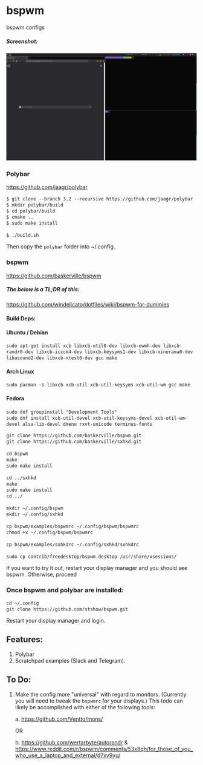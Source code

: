 # bspwm

bspwm configs

##### Screenshot:

![screenshot-0810-095423.png](screenshot-0810-095423.png)

### Polybar
https://github.com/jaagr/polybar

```
$ git clone --branch 3.2 --recursive https://github.com/jaagr/polybar
$ mkdir polybar/build
$ cd polybar/build
$ cmake ..
$ sudo make install

$ ./build.sh
```

Then copy the `polybar` folder into ~/.config. 

### bspwm
https://github.com/baskerville/bspwm

##### The below is a TL;DR of this:
https://github.com/windelicato/dotfiles/wiki/bspwm-for-dummies

#### Build Deps:

#### Ubuntu / Debian

```
sudo apt-get install xcb libxcb-util0-dev libxcb-ewmh-dev libxcb-randr0-dev libxcb-icccm4-dev libxcb-keysyms1-dev libxcb-xinerama0-dev libasound2-dev libxcb-xtest0-dev gcc make
```

#### Arch Linux

```
sudo pacman -S libxcb xcb-util xcb-util-keysyms xcb-util-wm gcc make
```

#### Fedora

```
sudo dnf groupinstall "Development Tools"
sudo dnf install xcb-util-devel xcb-util-keysyms-devel xcb-util-wm-devel alsa-lib-devel dmenu rxvt-unicode terminus-fonts
```


```
git clone https://github.com/baskerville/bspwm.git
git clone https://github.com/baskerville/sxhkd.git

cd bspwm
make
sudo make install

cd ../sxhkd
make
sudo make install
cd ../

mkdir ~/.config/bspwm
mkdir ~/.config/sxhkd

cp bspwm/examples/bspwmrc ~/.config/bspwm/bspwmrc
chmod +x ~/.config/bspwm/bspwmrc

cp bspwm/examples/sxhkdrc ~/.config/sxhkd/sxhkdrc

sudo cp contrib/freedesktop/bspwm.desktop /usr/share/xsessions/
```

If you want to try it out, restart your display manager and you should see bspwm. Otherwise, proceed

### Once bspwm and polybar are installed: 

```
cd ~/.config
git clone https://github.com/stshow/bspwm.git
```

Restart your display manager and login. 


## Features:

1. Polybar
2. Scratchpad examples (Slack and Telegram). 

## To Do:

1. Make the config more "universal" with regard to monitors. (Currently you will need to tweak the `bspwmrc` for your displays.) This todo can likely be accomplished with either of the following tools:

    a. https://github.com/Ventto/mons/

    OR 

    b. https://github.com/wertarbyte/autorandr & https://www.reddit.com/r/bspwm/comments/53x8qh/for_those_of_you_who_use_a_laptop_and_external/d7xv9yu/
